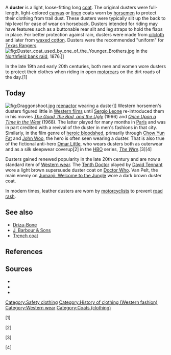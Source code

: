 A **duster** is a light, loose-fitting long
[coat](Coat_(clothing) "wikilink"). The original dusters were
full-length, light-colored [canvas](canvas "wikilink") or
[linen](linen "wikilink") coats worn by [horsemen](Cowboy "wikilink") to
protect their clothing from trail dust. These dusters were typically
slit up the back to hip level for ease of wear on horseback. Dusters
intended for riding may have features such as a buttonable rear slit and
leg straps to hold the flaps in place. For better protection against
rain, dusters were made from [oilcloth](oilcloth "wikilink") and later
from [waxed cotton](waxed_cotton "wikilink"). Dusters were the
recommended "uniform" for [Texas
Rangers](Texas_Ranger_Division "wikilink").
![](Duster_coat_used_by_one_of_the_Younger_Brothers.jpg "fig:Duster_coat_used_by_one_of_the_Younger_Brothers.jpg")
in the [Northfield bank
raid](Joseph_Lee_Heywood#The_Northfield_Bank_Raid "wikilink"), 1876.\]\]

In the late 19th and early 20th centuries, both men and women wore
dusters to protect their clothes when riding in open
[motorcars](automobile "wikilink") on the dirt roads of the day.[1]

## Today

![](Draggonshoot.jpg "fig:Draggonshoot.jpg")
[reenactor](Historical_reenactment "wikilink") wearing a duster\]\]
Western horsemen's dusters figured little in [Western
films](Western_(genre)#Film "wikilink") until [Sergio
Leone](Sergio_Leone "wikilink") re-introduced them in his movies *[The
Good, the Bad, and the
Ugly](The_Good,_the_Bad,_and_the_Ugly "wikilink")* (1966) and *[Once
Upon a Time in the West](Once_Upon_a_Time_in_the_West "wikilink")*
(1968). The latter played for many months in [Paris](Paris "wikilink")
and was in part credited with a revival of the duster in men's fashions
in that city. Similarly, in the film genre of [heroic
bloodshed](heroic_bloodshed "wikilink"), primarily through [Chow Yun
Fat](Chow_Yun_Fat "wikilink") and [John Woo](John_Woo "wikilink"), the
hero is often seen wearing a duster. That is also true of the fictional
anti-hero [Omar Little](Omar_Little "wikilink"), who wears dusters both
as outerwear and as a silk sleepwear coverup[2] in the
[HBO](HBO "wikilink") series, *[The Wire](The_Wire "wikilink")*.[3][4]

Dusters gained renewed popularity in the late 20th century and are now a
standard item of [Western wear](Western_wear "wikilink"). The [Tenth
Doctor](Tenth_Doctor "wikilink") played by [David
Tennant](David_Tennant "wikilink") wore a light brown supersuede duster
coat on [Doctor Who](Doctor_Who "wikilink"). Van Pelt, the main enemy on
[Jumanji: Welcome to the
Jungle](Jumanji:_Welcome_to_the_Jungle "wikilink") wore a dark brown
duster coat.

In modern times, leather dusters are worn by
[motorcyclists](motorcycling "wikilink") to prevent [road
rash](road_rash "wikilink").

## See also

-   [Driza-Bone](Driza-Bone "wikilink")
-   [J. Barbour & Sons](J._Barbour_&_Sons "wikilink")
-   [Trench coat](Trench_coat "wikilink")

## References

## Sources

-

-

-

[Category:Safety clothing](Category:Safety_clothing "wikilink")
[Category:History of clothing (Western
fashion)](Category:History_of_clothing_(Western_fashion) "wikilink")
[Category:Western wear](Category:Western_wear "wikilink")
[Category:Coats (clothing)](Category:Coats_(clothing) "wikilink")

[1]

[2]

[3]

[4]
